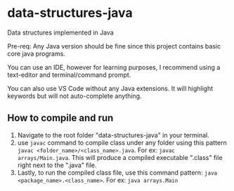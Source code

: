 # data-structures-java
Data structures implemented in Java

Pre-req: Any Java version should be fine since this project contains basic core java programs.

You can use an IDE, however for learning purposes, I recommend using a text-editor and terminal/command prompt.

You can also use VS Code without any Java extensions. It will highlight keywords but will not auto-complete anything.

## How to compile and run
1. Navigate to the root folder "data-structures-java" in your terminal.
2. use `javac` command to compile class under any folder using this pattern `javac <folder_name>/<class_name>.java`. For ex: `javac arrays/Main.java`. This will produce a compiled executable ".class" file right next to the ".java" file.
3. Lastly, to run the compiled class file, use this command pattern: `java <package_name>.<class_name>`. For ex: `java arrays.Main`